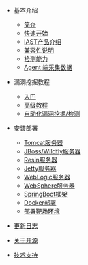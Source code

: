 - 基本介绍
  - [简介](doc/tutorial/intro.md)
  - [快速开始](doc/tutorial/quickstart.md)
  - [IAST产品介绍](doc/deploy/versions.md)
  - [兼容性说明](doc/deploy/compat.md)
  - [检测能力](doc/features/detects.md)
  - [Agent 端采集数据](doc/practice/introduction.md)
  
- 漏洞挖掘教程
  - [入门](doc/bugbountry/quickstart.md)
  - [高级教程](doc/bugbountry/custom.md)
  - [自动化漏洞挖掘/检测](doc/bugbountry/flag.md)
  
- 安装部署
  - [Tomcat服务器](doc/deploy/manual/tomcat.md)
  - [JBoss/Wildfly服务器](doc/deploy/manual/jboss.md)
  - [Resin服务器](doc/deploy/manual/resin.md)
  - [Jetty服务器](doc/deploy/manual/jetty.md)
  - [WebLogic服务器](doc/deploy/manual/weblogic.md)
  - [WebSphere服务器](doc/deploy/manual/websphere.md)
  - [SpringBoot框架](doc/deploy/manual/springboot.md)
  - [Docker部署](doc/deploy/manual/docker.md)
  - [部署靶场环境](doc/deploy/vulns.md)
  
- [更新日志](doc/changes/changelog.md)

- [关于开源](doc/tutorial/opensource.md)

- [技术支持](doc/aboutus/support.md)
